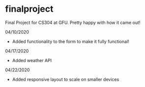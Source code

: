 # finalproject
Final Project for CS304 at GFU. Pretty happy with how it came out!

04/10/2020
- Added functionality to the form to make it fully functional!

04/17/2020
- Added weather API

04/22/2020
- Added responsive layout to scale on smaller devices
